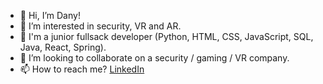 - 👋 Hi, I’m Dany!
- 👀 I’m interested in security, VR and AR.
- 🌱 I'm a junior fullsack developer (Python, HTML, CSS, JavaScript, SQL, Java, React, Spring).
- 💞️ I’m looking to collaborate on a security / gaming / VR company.
- 📫 How to reach me? [LinkedIn](https://www.linkedin.com/in/dany-kratochwil-4660381a1)

<!---
DeeKay81/DeeKay81 is a ✨ special ✨ repository because its `README.md` (this file) appears on your GitHub profile.
You can click the Preview link to take a look at your changes.
--->
